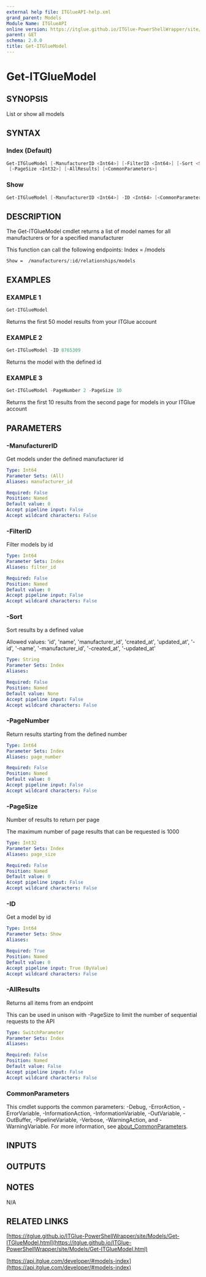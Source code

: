 ```yaml
---
external help file: ITGlueAPI-help.xml
grand_parent: Models
Module Name: ITGlueAPI
online version: https://itglue.github.io/ITGlue-PowerShellWrapper/site/Models/Get-ITGlueModel.html
parent: GET
schema: 2.0.0
title: Get-ITGlueModel
---
```


# Get-ITGlueModel

## SYNOPSIS
List or show all models

## SYNTAX

### Index (Default)
```powershell
Get-ITGlueModel [-ManufacturerID <Int64>] [-FilterID <Int64>] [-Sort <String>] [-PageNumber <Int64>]
 [-PageSize <Int32>] [-AllResults] [<CommonParameters>]
```

### Show
```powershell
Get-ITGlueModel [-ManufacturerID <Int64>] -ID <Int64> [<CommonParameters>]
```

## DESCRIPTION
The Get-ITGlueModel cmdlet returns a list of model names for all
manufacturers or for a specified manufacturer

This function can call the following endpoints:
    Index = /models

    Show =  /manufacturers/:id/relationships/models

## EXAMPLES

### EXAMPLE 1
```powershell
Get-ITGlueModel
```

Returns the first 50 model results from your ITGlue account

### EXAMPLE 2
```powershell
Get-ITGlueModel -ID 8765309
```

Returns the model with the defined id

### EXAMPLE 3
```powershell
Get-ITGlueModel -PageNumber 2 -PageSize 10
```

Returns the first 10 results from the second page for models
in your ITGlue account

## PARAMETERS

### -ManufacturerID
Get models under the defined manufacturer id

```yaml
Type: Int64
Parameter Sets: (All)
Aliases: manufacturer_id

Required: False
Position: Named
Default value: 0
Accept pipeline input: False
Accept wildcard characters: False
```

### -FilterID
Filter models by id

```yaml
Type: Int64
Parameter Sets: Index
Aliases: filter_id

Required: False
Position: Named
Default value: 0
Accept pipeline input: False
Accept wildcard characters: False
```

### -Sort
Sort results by a defined value

Allowed values:
'id', 'name', 'manufacturer_id', 'created_at', 'updated_at',
'-id', '-name', '-manufacturer_id', '-created_at', '-updated_at'

```yaml
Type: String
Parameter Sets: Index
Aliases:

Required: False
Position: Named
Default value: None
Accept pipeline input: False
Accept wildcard characters: False
```

### -PageNumber
Return results starting from the defined number

```yaml
Type: Int64
Parameter Sets: Index
Aliases: page_number

Required: False
Position: Named
Default value: 0
Accept pipeline input: False
Accept wildcard characters: False
```

### -PageSize
Number of results to return per page

The maximum number of page results that can be
requested is 1000

```yaml
Type: Int32
Parameter Sets: Index
Aliases: page_size

Required: False
Position: Named
Default value: 0
Accept pipeline input: False
Accept wildcard characters: False
```

### -ID
Get a model by id

```yaml
Type: Int64
Parameter Sets: Show
Aliases:

Required: True
Position: Named
Default value: 0
Accept pipeline input: True (ByValue)
Accept wildcard characters: False
```

### -AllResults
Returns all items from an endpoint

This can be used in unison with -PageSize to limit the number of
sequential requests to the API

```yaml
Type: SwitchParameter
Parameter Sets: Index
Aliases:

Required: False
Position: Named
Default value: False
Accept pipeline input: False
Accept wildcard characters: False
```

### CommonParameters
This cmdlet supports the common parameters: -Debug, -ErrorAction, -ErrorVariable, -InformationAction, -InformationVariable, -OutVariable, -OutBuffer, -PipelineVariable, -Verbose, -WarningAction, and -WarningVariable. For more information, see [about_CommonParameters](http://go.microsoft.com/fwlink/?LinkID=113216).

## INPUTS

## OUTPUTS

## NOTES
N/A

## RELATED LINKS

[https://itglue.github.io/ITGlue-PowerShellWrapper/site/Models/Get-ITGlueModel.html](https://itglue.github.io/ITGlue-PowerShellWrapper/site/Models/Get-ITGlueModel.html)

[https://api.itglue.com/developer/#models-index](https://api.itglue.com/developer/#models-index)

